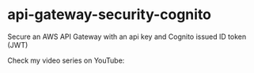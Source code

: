 # api-gateway-security-cognito
Secure an AWS API Gateway with an api key and Cognito issued ID token (JWT)

Check my video series on YouTube: 
